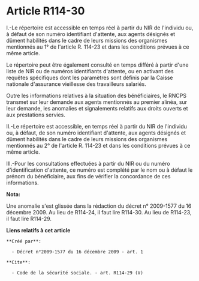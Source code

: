 # Article R114-30

I.-Le répertoire est accessible en temps réel à partir du NIR de l'individu ou, à défaut de son numéro identifiant d'attente,
aux agents désignés et dûment habilités dans le cadre de leurs missions des organismes mentionnés au 1° de l'article R.
114-23 et dans les conditions prévues à ce même article. 

Le répertoire peut être également consulté en temps différé à partir d'une liste de NIR ou de numéros identifiants d'attente,
ou en activant des requêtes spécifiques dont les paramètres sont définis par la Caisse nationale d'assurance vieillesse des
travailleurs salariés. 

Outre les informations relatives à la situation des bénéficiaires, le RNCPS transmet sur leur demande aux agents mentionnés
au premier alinéa, sur leur demande, les anomalies et signalements relatifs aux droits ouverts et aux prestations servies. 

II.-Le répertoire est accessible, en temps réel à partir du NIR de l'individu ou, à défaut, de son numéro identifiant
d'attente, aux agents désignés et dûment habilités dans le cadre de leurs missions des organismes mentionnés au 2° de
l'article R. 114-23 et dans les conditions prévues à ce même article. 

III.-Pour les consultations effectuées à partir du NIR ou du numéro d'identification d'attente, ce numéro est complété par le
nom ou à défaut le prénom du bénéficiaire, aux fins de vérifier la concordance de ces informations.

**Nota:**

Une anomalie s'est glissée dans la rédaction du décret n° 2009-1577 du 16 décembre 2009. Au lieu de R114-24, il faut lire
R114-30. Au lieu de R114-23, il faut lire R114-29.

**Liens relatifs à cet article**

	**Créé par**:

	  - Décret n°2009-1577 du 16 décembre 2009 - art. 1

	**Cite**:

	  - Code de la sécurité sociale. - art. R114-29 (V)
